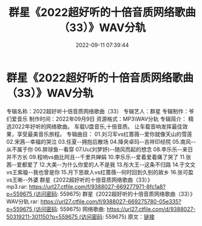 ﻿---
title: 群星《2022超好听的十倍音质网络歌曲（33）》WAV分轨
date: 2022-09-11 07:39:44
categories: WAV车载音乐、镜像
tags: 华语中文
---
# 群星《2022超好听的十倍音质网络歌曲（33）》WAV分轨

专辑名称：2022超好听十倍音质网络歌曲（33）
专辑艺人：群星
专辑制作：爷们爱音乐
制作时间：2022年09月9日
资源格式：MP3\WAV分轨
专辑简介：
精选2022年好听的网络歌曲。
车载U盘音乐,十倍音质。
让车载音响发挥最佳效果，享受最美音乐旅程。
专辑曲目：
01.刘习军vs红蔷薇--爱你就像天山的雪莲
02.宋茜--幸福的哭泣
03.任夏--拥抱后散场
04.降央卓玛--吉祥印经院
05.南风--从不属于你
06.胖球鱼--看穿
07.Uu(刘梦妤)--随风而起的想念
08.李乐乐--来日并不方长
09.程响vs曲比阿且--千里共婵娟
10.李乐乐--爱着爱着痛了哭了
11.张茜--爱都爱了
12.大美--为什么你爱的人不是我
13.彤大王--这条不归路
14.于文文vs王紫璇--我也曾是你
15.月下思故人vs红蔷薇--何时回到久别的故乡
16.张可盈vs王晰--外婆
群星《2022超好听的十倍音质网络歌曲（33）》mp3.rar: https://url27.ctfile.com/f/9388027-669277971-8fc1a8?p=559675 (访问密码:
559675)
群星《2022超好听的十倍音质网络歌曲（33）》WAV分轨.rar: https://url27.ctfile.com/f/9388027-669275780-05e335?p=559675 (访问密码:
559675)
网络歌曲: https://url27.ctfile.com/d/9388027-50319211-301150?p=559675 (访问密码:
559675)
原文：[链接](https://blog.sina.com.cn/s/blog_1647c7e7601030zcu.html)